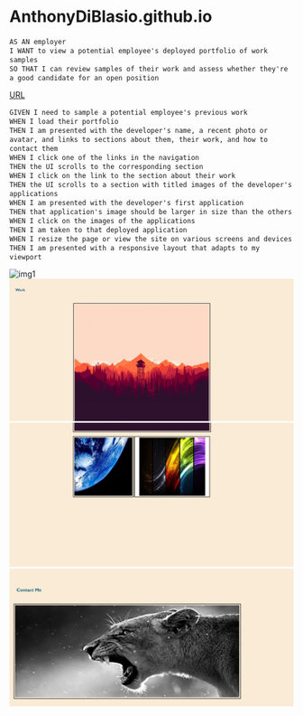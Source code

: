 # AnthonyDiBlasio.github.io
```
AS AN employer
I WANT to view a potential employee's deployed portfolio of work samples
SO THAT I can review samples of their work and assess whether they're a good candidate for an open position
```

[URL](https://anthonydiblasio.github.io/)

```
GIVEN I need to sample a potential employee's previous work
WHEN I load their portfolio
THEN I am presented with the developer's name, a recent photo or avatar, and links to sections about them, their work, and how to contact them
WHEN I click one of the links in the navigation
THEN the UI scrolls to the corresponding section
WHEN I click on the link to the section about their work
THEN the UI scrolls to a section with titled images of the developer's applications
WHEN I am presented with the developer's first application
THEN that application's image should be larger in size than the others
WHEN I click on the images of the applications
THEN I am taken to that deployed application
WHEN I resize the page or view the site on various screens and devices
THEN I am presented with a responsive layout that adapts to my viewport
```

![img1]()
![img2](https://raw.githubusercontent.com/AnthonyDiBlasio/AnthonyDiBlasio.github.io/main/assets/Screenshot%202022-03-19%20145652.jpg)
![img3](https://raw.githubusercontent.com/AnthonyDiBlasio/AnthonyDiBlasio.github.io/main/assets/Screenshot%202022-03-19%20145716.jpg)
![img4](https://raw.githubusercontent.com/AnthonyDiBlasio/AnthonyDiBlasio.github.io/main/assets/Screenshot%202022-03-19%20155628.jpg)